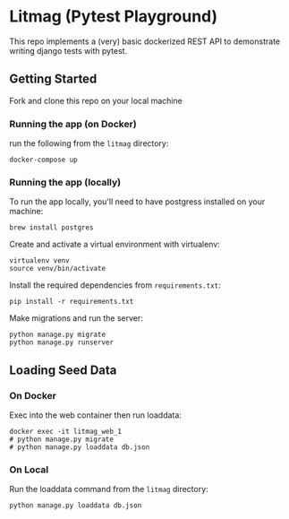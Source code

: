# Litmag (Pytest Playground)
This repo implements a (very) basic dockerized REST API to demonstrate writing django tests with pytest.

## Getting Started
Fork and clone this repo on your local machine
### Running the app (on Docker)
run the following from the `litmag` directory:
~~~
docker-compose up
~~~
### Running the app (locally)
To run the app locally, you'll need to have postgress installed on your machine:
~~~
brew install postgres
~~~
Create and activate a virtual environment with virtualenv:
~~~
virtualenv venv
source venv/bin/activate
~~~
Install the required dependencies from `requirements.txt`:
~~~
pip install -r requirements.txt
~~~
Make migrations and run the server:
~~~
python manage.py migrate
python manage.py runserver
~~~

## Loading Seed Data
### On Docker
Exec into the web container then run loaddata:
~~~
docker exec -it litmag_web_1
# python manage.py migrate
# python manage.py loaddata db.json
~~~
### On Local
Run the loaddata command from the `litmag` directory:
~~~
python manage.py loaddata db.json
~~~
